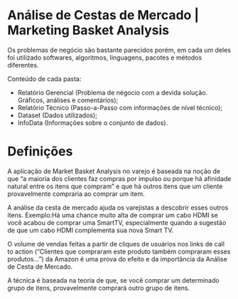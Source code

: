 # Análise de Cestas de Mercado | Marketing Basket Analysis
Os problemas de negócio são bastante parecidos porém, em cada um deles foi utilizado softwares, algoritmos, linguagens, pacotes e métodos diferentes.

Conteúdo de cada pasta:

- Relatório Gerencial (Problema de négocio com a devida solução. Gráficos, análises e comentários);
- Relatório Técnico (Passo-a-Passo com informações de nível técnico);
- Dataset (Dados utilizados);
- InfoData (Informações sobre o conjunto de dados). 

# Definições

A aplicação de Market Basket Analysis no varejo é baseada na noção de que “a maioria dos  clientes  faz  compras  por  impulso  ou  porque  há  afinidade  natural  entre  os  itens  que compram” e que há outros itens que um cliente provavelmente compraria ao comprar um item. 

A análise da cesta de mercado ajuda os varejistas a descobrir esses outros itens. Exemplo:Há uma chance muito alta de comprar um cabo HDMI se você acabou de comprar uma SmartTV, especialmente quando a sugestão de que um cabo HDMI complementa sua nova Smart TV. 

O  volume  de  vendas  feitas  a  partir  de  cliques  de  usuários  nos  links  de call  to  action (“Clientes que compraram este produto também compraram esses produtos...”) da  Amazon  é uma prova do efeito e da importância da Análise de Cesta de Mercado.

A técnica é baseada na teoria de que, se você comprar um determinado grupo de itens, provavelmente comprará outro grupo de itens.

